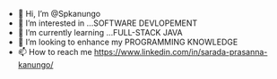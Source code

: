 - 👋 Hi, I’m @Spkanungo
- 👀 I’m interested in ...SOFTWARE DEVLOPEMENT
- 🌱 I’m currently learning ...FULL-STACK JAVA
- 💞️ I’m looking to enhance my PROGRAMMING KNOWLEDGE
- 📫 How to reach me https://www.linkedin.com/in/sarada-prasanna-kanungo/

<!---
Spkanungo/Spkanungo is a ✨ special ✨ repository because its `README.md` (this file) appears on your GitHub profile.
You can click the Preview link to take a look at your changes.
--->
